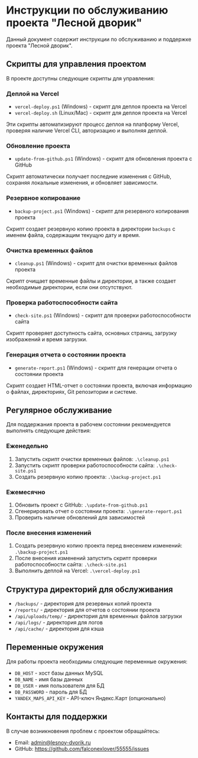 # Инструкции по обслуживанию проекта "Лесной дворик"

Данный документ содержит инструкции по обслуживанию и поддержке проекта "Лесной дворик".

## Скрипты для управления проектом

В проекте доступны следующие скрипты для управления:

### Деплой на Vercel

* `vercel-deploy.ps1` (Windows) - скрипт для деплоя проекта на Vercel
* `vercel-deploy.sh` (Linux/Mac) - скрипт для деплоя проекта на Vercel

Эти скрипты автоматизируют процесс деплоя на платформу Vercel, проверяя наличие Vercel CLI, авторизацию и выполняя деплой.

### Обновление проекта

* `update-from-github.ps1` (Windows) - скрипт для обновления проекта с GitHub

Скрипт автоматически получает последние изменения с GitHub, сохраняя локальные изменения, и обновляет зависимости.

### Резервное копирование

* `backup-project.ps1` (Windows) - скрипт для резервного копирования проекта

Скрипт создает резервную копию проекта в директории `backups` с именем файла, содержащим текущую дату и время.

### Очистка временных файлов

* `cleanup.ps1` (Windows) - скрипт для очистки временных файлов проекта

Скрипт очищает временные файлы и директории, а также создает необходимые директории, если они отсутствуют.

### Проверка работоспособности сайта

* `check-site.ps1` (Windows) - скрипт для проверки работоспособности сайта

Скрипт проверяет доступность сайта, основных страниц, загрузку изображений и время загрузки.

### Генерация отчета о состоянии проекта

* `generate-report.ps1` (Windows) - скрипт для генерации отчета о состоянии проекта

Скрипт создает HTML-отчет о состоянии проекта, включая информацию о файлах, директориях, Git репозитории и системе.

## Регулярное обслуживание

Для поддержания проекта в рабочем состоянии рекомендуется выполнять следующие действия:

### Еженедельно

1. Запустить скрипт очистки временных файлов: `.\cleanup.ps1`
2. Запустить скрипт проверки работоспособности сайта: `.\check-site.ps1`
3. Создать резервную копию проекта: `.\backup-project.ps1`

### Ежемесячно

1. Обновить проект с GitHub: `.\update-from-github.ps1`
2. Сгенерировать отчет о состоянии проекта: `.\generate-report.ps1`
3. Проверить наличие обновлений для зависимостей

### После внесения изменений

1. Создать резервную копию проекта перед внесением изменений: `.\backup-project.ps1`
2. После внесения изменений запустить скрипт проверки работоспособности сайта: `.\check-site.ps1`
3. Выполнить деплой на Vercel: `.\vercel-deploy.ps1`

## Структура директорий для обслуживания

* `/backups/` - директория для резервных копий проекта
* `/reports/` - директория для отчетов о состоянии проекта
* `/api/uploads/temp/` - директория для временных файлов загрузки
* `/api/logs/` - директория для логов
* `/api/cache/` - директория для кэша

## Переменные окружения

Для работы проекта необходимы следующие переменные окружения:

* `DB_HOST` - хост базы данных MySQL
* `DB_NAME` - имя базы данных
* `DB_USER` - имя пользователя для БД
* `DB_PASSWORD` - пароль для БД
* `YANDEX_MAPS_API_KEY` - API-ключ Яндекс.Карт (опционально)

## Контакты для поддержки

В случае возникновения проблем с проектом обращайтесь:

* Email: admin@lesnoy-dvorik.ru
* GitHub: https://github.com/falconexlover/55555/issues 
